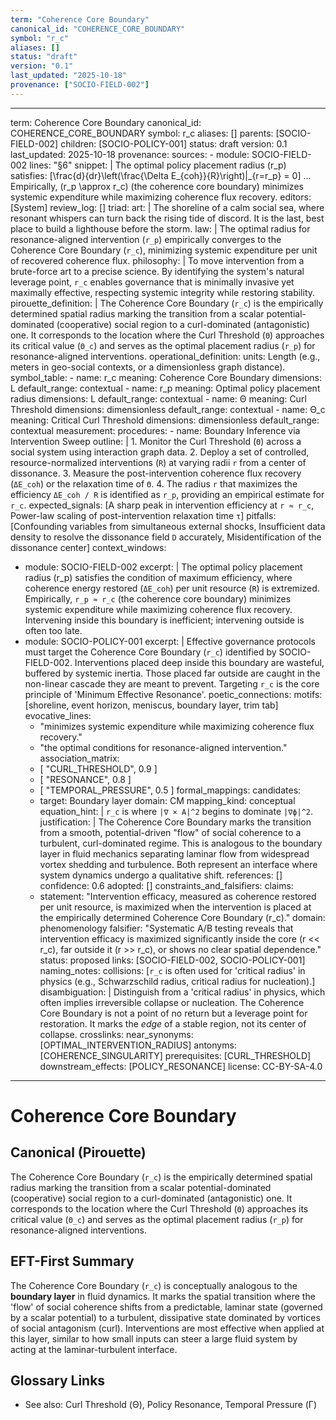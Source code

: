 ```yaml
---
term: "Coherence Core Boundary"
canonical_id: "COHERENCE_CORE_BOUNDARY"
symbol: "r_c"
aliases: []
status: "draft"
version: "0.1"
last_updated: "2025-10-18"
provenance: ["SOCIO-FIELD-002"]
---
```


---
term: Coherence Core Boundary
canonical_id: COHERENCE_CORE_BOUNDARY
symbol: r_c
aliases: []
parents: [SOCIO-FIELD-002]
children: [SOCIO-POLICY-001]
status: draft
version: 0.1
last_updated: 2025-10-18
provenance:
  sources:
    - module: SOCIO-FIELD-002
      lines: "§6"
      snippet: |
        The optimal policy placement radius (r_p) satisfies:
        [\frac{d}{dr}\left(\frac{\Delta E_{coh}}{R}\right)|_{r=r_p} = 0]
        ...
        Empirically, (r_p \approx r_c) (the coherence core boundary) minimizes systemic expenditure while maximizing coherence flux recovery.
  editors: [System]
  review_log: []
triad:
  art: |
    The shoreline of a calm social sea, where resonant whispers can turn back the rising tide of discord. It is the last, best place to build a lighthouse before the storm.
  law: |
    The optimal radius for resonance-aligned intervention (`r_p`) empirically converges to the Coherence Core Boundary (`r_c`), minimizing systemic expenditure per unit of recovered coherence flux.
  philosophy: |
    To move intervention from a brute-force art to a precise science. By identifying the system's natural leverage point, `r_c` enables governance that is minimally invasive yet maximally effective, respecting systemic integrity while restoring stability.
pirouette_definition: |
  The Coherence Core Boundary (`r_c`) is the empirically determined spatial radius marking the transition from a scalar potential-dominated (cooperative) social region to a curl-dominated (antagonistic) one. It corresponds to the location where the Curl Threshold (`Θ`) approaches its critical value (`Θ_c`) and serves as the optimal placement radius (`r_p`) for resonance-aligned interventions.
operational_definition:
  units: Length (e.g., meters in geo-social contexts, or a dimensionless graph distance).
  symbol_table:
    - name: r_c
      meaning: Coherence Core Boundary
      dimensions: L
      default_range: contextual
    - name: r_p
      meaning: Optimal policy placement radius
      dimensions: L
      default_range: contextual
    - name: Θ
      meaning: Curl Threshold
      dimensions: dimensionless
      default_range: contextual
    - name: Θ_c
      meaning: Critical Curl Threshold
      dimensions: dimensionless
      default_range: contextual
  measurement:
    procedures:
      - name: Boundary Inference via Intervention Sweep
        outline: |
          1. Monitor the Curl Threshold (`Θ`) across a social system using interaction graph data.
          2. Deploy a set of controlled, resource-normalized interventions (`R`) at varying radii `r` from a center of dissonance.
          3. Measure the post-intervention coherence flux recovery (`ΔE_coh`) or the relaxation time of `Θ`.
          4. The radius `r` that maximizes the efficiency `ΔE_coh / R` is identified as `r_p`, providing an empirical estimate for `r_c`.
        expected_signals: [A sharp peak in intervention efficiency at `r ≈ r_c`, Power-law scaling of post-intervention relaxation time `τ`]
        pitfalls: [Confounding variables from simultaneous external shocks, Insufficient data density to resolve the dissonance field `D` accurately, Misidentification of the dissonance center]
context_windows:
  - module: SOCIO-FIELD-002
    excerpt: |
      The optimal policy placement radius (r_p) satisfies the condition of maximum efficiency, where coherence energy restored (`ΔE_coh`) per unit resource (`R`) is extremized. Empirically, `r_p ≈ r_c` (the coherence core boundary) minimizes systemic expenditure while maximizing coherence flux recovery. Intervening inside this boundary is inefficient; intervening outside is often too late.
  - module: SOCIO-POLICY-001
    excerpt: |
      Effective governance protocols must target the Coherence Core Boundary (`r_c`) identified by SOCIO-FIELD-002. Interventions placed deep inside this boundary are wasteful, buffered by systemic inertia. Those placed far outside are caught in the non-linear cascade they are meant to prevent. Targeting `r_c` is the core principle of 'Minimum Effective Resonance'.
poetic_connections:
  motifs: [shoreline, event horizon, meniscus, boundary layer, trim tab]
  evocative_lines:
    - "minimizes systemic expenditure while maximizing coherence flux recovery."
    - "the optimal conditions for resonance-aligned intervention."
  association_matrix:
    - [ "CURL_THRESHOLD", 0.9 ]
    - [ "RESONANCE", 0.8 ]
    - [ "TEMPORAL_PRESSURE", 0.5 ]
formal_mappings:
  candidates:
    - target: Boundary layer
      domain: CM
      mapping_kind: conceptual
      equation_hint: |
        `r_c` is where `|∇ × A|^2` begins to dominate `|∇ϕ|^2`.
      justification: |
        The Coherence Core Boundary marks the transition from a smooth, potential-driven "flow" of social coherence to a turbulent, curl-dominated regime. This is analogous to the boundary layer in fluid mechanics separating laminar flow from widespread vortex shedding and turbulence. Both represent an interface where system dynamics undergo a qualitative shift.
      references: []
      confidence: 0.6
  adopted: []
constraints_and_falsifiers:
  claims:
    - statement: "Intervention efficacy, measured as coherence restored per unit resource, is maximized when the intervention is placed at the empirically determined Coherence Core Boundary (r_c)."
      domain: phenomenology
      falsifier: "Systematic A/B testing reveals that intervention efficacy is maximized significantly inside the core (r << r_c), far outside it (r >> r_c), or shows no clear spatial dependence."
      status: proposed
      links: [SOCIO-FIELD-002, SOCIO-POLICY-001]
naming_notes:
  collisions: [`r_c` is often used for 'critical radius' in physics (e.g., Schwarzschild radius, critical radius for nucleation).]
  disambiguation: |
    Distinguish from a 'critical radius' in physics, which often implies irreversible collapse or nucleation. The Coherence Core Boundary is not a point of no return but a leverage point for restoration. It marks the *edge* of a stable region, not its center of collapse.
crosslinks:
  near_synonyms: [OPTIMAL_INTERVENTION_RADIUS]
  antonyms: [COHERENCE_SINGULARITY]
  prerequisites: [CURL_THRESHOLD]
  downstream_effects: [POLICY_RESONANCE]
license: CC-BY-SA-4.0
---

# Coherence Core Boundary

## Canonical (Pirouette)
The Coherence Core Boundary (`r_c`) is the empirically determined spatial radius marking the transition from a scalar potential-dominated (cooperative) social region to a curl-dominated (antagonistic) one. It corresponds to the location where the Curl Threshold (`Θ`) approaches its critical value (`Θ_c`) and serves as the optimal placement radius (`r_p`) for resonance-aligned interventions.

## EFT-First Summary
The Coherence Core Boundary (`r_c`) is conceptually analogous to the **boundary layer** in fluid dynamics. It marks the spatial transition where the 'flow' of social coherence shifts from a predictable, laminar state (governed by a scalar potential) to a turbulent, dissipative state dominated by vortices of social antagonism (curl). Interventions are most effective when applied at this layer, similar to how small inputs can steer a large fluid system by acting at the laminar-turbulent interface.

## Glossary Links
- See also: Curl Threshold (Θ), Policy Resonance, Temporal Pressure (Γ)